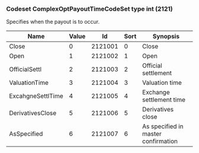 ### Codeset ComplexOptPayoutTimeCodeSet type int (2121)

Specifies when the payout is to occur.

| Name              | Value | Id      | Sort | Synopsis                            |
|-------------------|-------|---------|------|-------------------------------------|
| Close             | 0     | 2121001 | 0    | Close                               |
| Open              | 1     | 2121002 | 1    | Open                                |
| OfficialSettl     | 2     | 2121003 | 2    | Official settlement                 |
| ValuationTime     | 3     | 2121004 | 3    | Valuation time                      |
| ExcahgneSettlTime | 4     | 2121005 | 4    | Exchange settlement time            |
| DerivativesClose  | 5     | 2121006 | 5    | Derivatives close                   |
| AsSpecified       | 6     | 2121007 | 6    | As specified in master confirmation |

